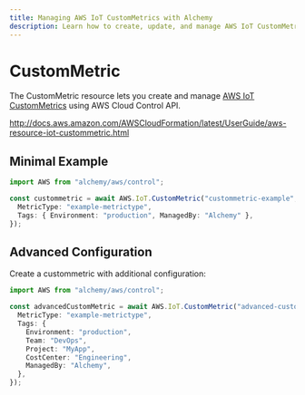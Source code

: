 ```yaml
---
title: Managing AWS IoT CustomMetrics with Alchemy
description: Learn how to create, update, and manage AWS IoT CustomMetrics using Alchemy Cloud Control.
---
```


# CustomMetric

The CustomMetric resource lets you create and manage [AWS IoT CustomMetrics](https://docs.aws.amazon.com/iot/latest/userguide/) using AWS Cloud Control API.

http://docs.aws.amazon.com/AWSCloudFormation/latest/UserGuide/aws-resource-iot-custommetric.html

## Minimal Example

```ts
import AWS from "alchemy/aws/control";

const custommetric = await AWS.IoT.CustomMetric("custommetric-example", {
  MetricType: "example-metrictype",
  Tags: { Environment: "production", ManagedBy: "Alchemy" },
});
```

## Advanced Configuration

Create a custommetric with additional configuration:

```ts
import AWS from "alchemy/aws/control";

const advancedCustomMetric = await AWS.IoT.CustomMetric("advanced-custommetric", {
  MetricType: "example-metrictype",
  Tags: {
    Environment: "production",
    Team: "DevOps",
    Project: "MyApp",
    CostCenter: "Engineering",
    ManagedBy: "Alchemy",
  },
});
```

